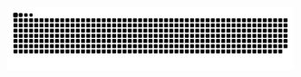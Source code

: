 ![github contribution grid snake animation](https://raw.githubusercontent.com/MaximeVernusset/MaximeVernusset/output/github-contribution-grid-snake.svg)
